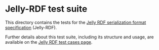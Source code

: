 # Jelly-RDF test suite

This directory contains the tests for the [Jelly RDF serialization format specification](https://w3id.org/jelly/dev/specification/serialization/) (Jelly-RDF).

Further details about this test suite, including its structure and usage, are available on the [Jelly RDF test cases page](https://w3id.org/jelly/dev/conformance/rdf-test-cases/).